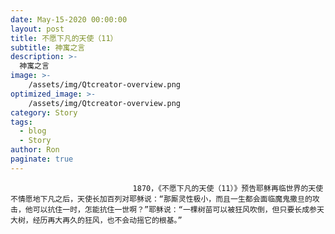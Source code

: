 ```yaml
---
date: May-15-2020 00:00:00
layout: post
title: 不愿下凡的天使（11）
subtitle: 神寓之言
description: >-
  神寓之言
image: >-
    /assets/img/Qtcreator-overview.png
optimized_image: >-
    /assets/img/Qtcreator-overview.png
category: Story
tags:
  - blog
  - Story
author: Ron
paginate: true
---
```


							　　1870，《不愿下凡的天使（11）》预告耶稣再临世界的天使不情愿地下凡之后，天使长加百列对耶稣说：“那厮灵性极小，而且一生都会面临魔鬼撒旦的攻击，他可以抗住一时，怎能抗住一世啊？”耶稣说：“一棵树苗可以被狂风吹倒，但只要长成参天大树，经历再大再久的狂风，也不会动摇它的根基。”
							
							
						